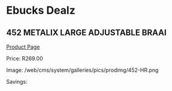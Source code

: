 
# Ebucks Dealz
## 452 METALIX LARGE ADJUSTABLE BRAAI
[Product Page](https://www.ebucks.com/web/shop/productSelected.do?prodId=1187298102&catId=714965764)

Price: R269.00

Image: /web/cms/system/galleries/pics/prodimg/452-HR.png

Savings: 


	